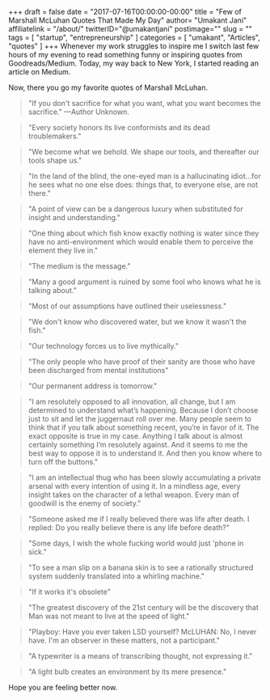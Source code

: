 +++
draft = false
date = "2017-07-16T00:00:00-00:00"
title = "Few of Marshall McLuhan Quotes That Made My Day"
author= "Umakant Jani"
affiliatelink = "/about/"
twitterID="@umakantjani"
postimage=""
slug = ""
tags = [
"startup",
"entrepreneurship"
]
categories = [
"umakant",
"Articles",
"quotes"
]
+++
Whenever my work struggles to inspire me I switch last few hours of my evening to read something funny or inspiring quotes from Goodreads/Medium. Today, my way back to New York, I started reading an article on Medium.

Now, there you go my favorite quotes of Marshall McLuhan.

> "If you don't sacrifice for what you want, what you want becomes the sacrifice." —Author Unknown.    

> "Every society honors its live conformists and its dead troublemakers."  

> "We become what we behold. We shape our tools, and thereafter our tools shape us."  

> "In the land of the blind, the one-eyed man is a hallucinating idiot...for he sees what no one else does: things that, to everyone else, are not there."  

> "A point of view can be a dangerous luxury when substituted for insight and understanding."

> "One thing about which fish know exactly nothing is water since they have no anti-environment which would enable them to perceive the element they live in."

> "The medium is the message."

> "Many a good argument is ruined by some fool who knows what he is talking about."

> "Most of our assumptions have outlined their uselessness."

> "We don't know who discovered water, but we know it wasn't the fish."

> "Our technology forces us to live mythically."

> "The only people who have proof of their sanity are those who have been discharged from mental institutions"

> "Our permanent address is tomorrow."

> "I am resolutely opposed to all innovation, all change, but I am determined to understand what’s happening. Because I don’t choose just to sit and let the juggernaut roll over me. Many people seem to think that if you talk about something recent, you’re in favor of it. The exact opposite is true in my case. Anything I talk about is almost certainly something I’m resolutely against. And it seems to me the best way to oppose it is to understand it. And then you know where to turn off the buttons."

> "I am an intellectual thug who has been slowly accumulating a private arsenal with every intention of using it. In a mindless age, every insight takes on the character of a lethal weapon. Every man of goodwill is the enemy of society."

> "Someone asked me if I really believed there was life after death. I replied: Do you really believe there is any life before death?"

> "Some days, I wish the whole fucking world would just 'phone in sick."

> "To see a man slip on a banana skin is to see a rationally structured system suddenly translated into a whirling machine."

> "If it works it's obsolete"

> "The greatest discovery of the 21st century will be the discovery that Man was not meant to live at the speed of light."

> "Playboy: Have you ever taken LSD yourself? McLUHAN: No, I never have. I'm an observer in these matters, not a participant."

> "A typewriter is a means of transcribing thought, not expressing it."

> "A light bulb creates an environment by its mere presence."

Hope you are feeling better now.
